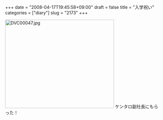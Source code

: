 +++
date = "2008-04-17T19:45:58+09:00"
draft = false
title = "入学祝い"
categories = ["diary"]
slug = "2173"
+++

<img alt="DVC00047.jpg" class="pict" height="288" src="http://ieiriblog.img.jugem.jp/20080417_444643.jpg" width="352" />
ケンタロ副社長にもらった！
